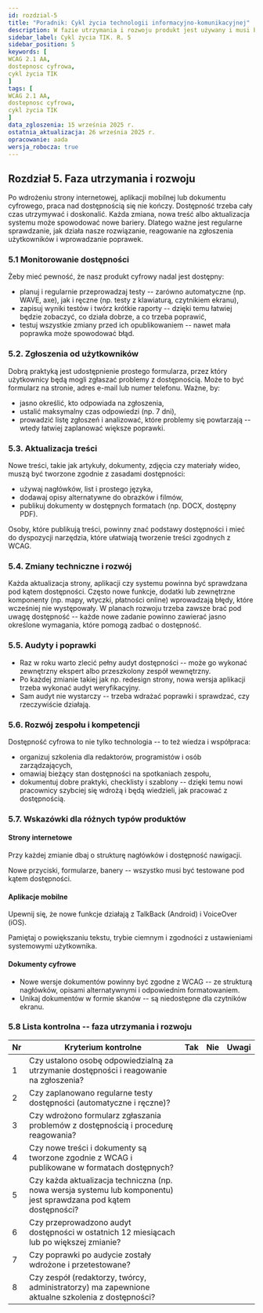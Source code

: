 ```yaml
---
id: rozdzial-5
title: "Poradnik: Cykl życia technologii informacyjno-komunikacyjnej"
description: W fazie utrzymania i rozwoju produkt jest używany i musi być utrzymywany w aktualnym stanie. To oznacza m.in. naprawianie błędów, aktualizowanie treści i dbanie o to, by kolejne zmiany nie pogarszały stanu dostępności, a nowe elementy (moduły, funkcjonalności) były dostępne cyfrowo.
sidebar_label: Cykl życia TIK. R. 5
sidebar_position: 5 
keywords: [
WCAG 2.1 AA, 
dostepnosc cyfrowa, 
cykl życia TIK
]
tags: [
WCAG 2.1 AA, 
dostepnosc cyfrowa, 
cykl życia TIK
]
data_zgloszenia: 15 września 2025 r.
ostatnia_aktualizacja: 26 września 2025 r.
opracowanie: aada
wersja_robocza: true
---
```


## Rozdział 5. Faza utrzymania i rozwoju

Po wdrożeniu strony internetowej, aplikacji mobilnej lub dokumentu
cyfrowego, praca nad dostępnością się nie kończy. Dostępność trzeba cały
czas utrzymywać i doskonalić. Każda zmiana, nowa treść albo aktualizacja
systemu może spowodować nowe bariery. Dlatego ważne jest regularne
sprawdzanie, jak działa nasze rozwiązanie, reagowanie na zgłoszenia
użytkowników i wprowadzanie poprawek.

### 5.1 Monitorowanie dostępności

Żeby mieć pewność, że nasz produkt cyfrowy nadal jest dostępny:

- planuj i regularnie przeprowadzaj testy -- zarówno automatyczne (np.
  WAVE, axe), jak i ręczne (np. testy z klawiaturą, czytnikiem ekranu),
- zapisuj wyniki testów i twórz krótkie raporty -- dzięki temu łatwiej
  będzie zobaczyć, co działa dobrze, a co trzeba poprawić,
- testuj wszystkie zmiany przed ich opublikowaniem -- nawet mała
  poprawka może spowodować błąd.

### 5.2. Zgłoszenia od użytkowników

Dobrą praktyką jest udostępnienie prostego formularza, przez który
użytkownicy będą mogli zgłaszać problemy z dostępnością. Może to być
formularz na stronie, adres e-mail lub numer telefonu. Ważne, by:

- jasno określić, kto odpowiada na zgłoszenia,
- ustalić maksymalny czas odpowiedzi (np. 7 dni),
- prowadzić listę zgłoszeń i analizować, które problemy się powtarzają -- wtedy łatwiej zaplanować większe poprawki.

### 5.3. Aktualizacja treści

Nowe treści, takie jak artykuły, dokumenty, zdjęcia czy materiały
wideo, muszą być tworzone zgodnie z zasadami dostępności:

- używaj nagłówków, list i prostego języka,
- dodawaj opisy alternatywne do obrazków i filmów,
- publikuj dokumenty w dostępnych formatach (np. DOCX, dostępny PDF).

Osoby, które publikują treści, powinny znać podstawy dostępności i
mieć do dyspozycji narzędzia, które ułatwiają tworzenie treści
zgodnych z WCAG.

### 5.4. Zmiany techniczne i rozwój

Każda aktualizacja strony, aplikacji czy systemu powinna być sprawdzana
pod kątem dostępności. Często nowe funkcje, dodatki lub zewnętrzne
komponenty (np. mapy, wtyczki, płatności online) wprowadzają błędy,
które wcześniej nie występowały. W planach rozwoju trzeba zawsze brać
pod uwagę dostępność -- każde nowe zadanie powinno zawierać jasno
określone wymagania, które pomogą zadbać o dostępność.

### 5.5. Audyty i poprawki

- Raz w roku warto zlecić pełny audyt dostępności -- może go wykonać
  zewnętrzny ekspert albo przeszkolony zespół wewnętrzny.
- Po każdej zmianie takiej jak np. redesign strony, nowa wersja
  aplikacji trzeba wykonać audyt weryfikacyjny.
- Sam audyt nie wystarczy -- trzeba wdrażać poprawki i sprawdzać, czy
  rzeczywiście działają.
  
### 5.6. Rozwój zespołu i kompetencji

Dostępność cyfrowa to nie tylko technologia -- to też wiedza i
współpraca:

- organizuj szkolenia dla redaktorów, programistów i osób
  zarządzających,
- omawiaj bieżący stan dostępności na spotkaniach zespołu,
- dokumentuj dobre praktyki, checklisty i szablony -- dzięki temu nowi
  pracownicy szybciej się wdrożą i będą wiedzieli, jak pracować z
  dostępnością.

### 5.7. Wskazówki dla różnych typów produktów

#### Strony internetowe

Przy każdej zmianie dbaj o strukturę nagłówków i dostępność nawigacji.

Nowe przyciski, formularze, banery -- wszystko musi być testowane pod
kątem dostępności. 

#### Aplikacje mobilne

Upewnij się, że nowe funkcje działają z TalkBack (Android) i VoiceOver
(iOS).

Pamiętaj o powiększaniu tekstu, trybie ciemnym i zgodności z
ustawieniami systemowymi użytkownika.

#### Dokumenty cyfrowe

- Nowe wersje dokumentów powinny być zgodne z WCAG -- ze strukturą
  nagłówków, opisami alternatywnymi i odpowiednim formatowaniem.
- Unikaj dokumentów w formie skanów -- są niedostępne dla czytników
  ekranu.

### 5.8 Lista kontrolna -- faza utrzymania i rozwoju

| Nr | Kryterium kontrolne                           | Tak | Nie |   Uwagi     |
| ---|  ---------------------------------------------|  ---|  ---|  -----------|
|  1  | Czy ustalono osobę odpowiedzialną za utrzymanie dostępności i reagowanie na zgłoszenia? | | | |                        
|  2  | Czy zaplanowano regularne testy dostępności (automatyczne i ręczne)?  | | | |                           
|  3  | Czy wdrożono formularz zgłaszania problemów z dostępnością i procedurę reagowania? | | | |             
|  4  | Czy nowe treści i dokumenty są tworzone zgodnie z WCAG i publikowane w formatach dostępnych?  | | | |    
|  5  | Czy każda aktualizacja techniczna (np. nowa wersja  systemu lub komponentu) jest sprawdzana pod kątem dostępności? | | | |
|  6  | Czy przeprowadzono audyt dostępności w ostatnich 12 miesiącach lub po większej zmianie? | | | |
|  7  | Czy poprawki po audycie zostały wdrożone i przetestowane? | | | |
|  8  | Czy zespół (redaktorzy, twórcy, administratorzy) ma zapewnione aktualne szkolenia z dostępności? | | | |


